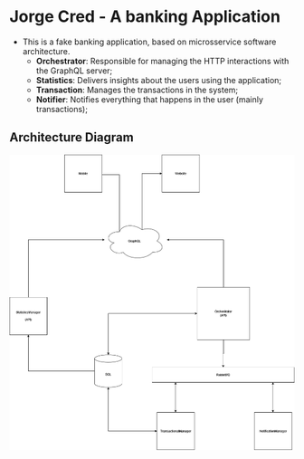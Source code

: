 # Jorge Cred - A banking Application

- This is a fake banking application, based on microsservice software architecture.
  - **Orchestrator**: Responsible for managing the HTTP interactions with the GraphQL server;
  - **Statistics**: Delivers insights about the users using the application;
  - **Transaction**: Manages the transactions in the system;
  - **Notifier**: Notifies everything that happens in the user (mainly transactions);
 
## Architecture Diagram

![alt text](https://github.com/JorgeCred/JorgeCredBackend/blob/main/JorgeCredArchitecture.png)
